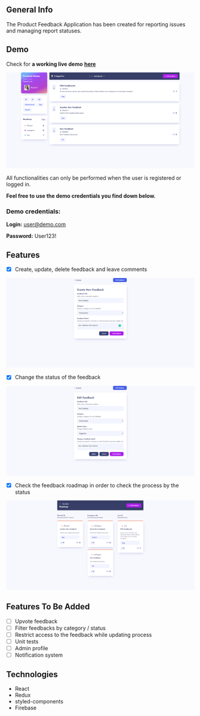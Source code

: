 ## General Info

The Product Feedback Application has been created for reporting issues and managing report statuses.

## Demo

Check for **a working live demo** **[here](https://product-feedback-app-64821.web.app/)**

![alt text](https://github.com/lenasokolova/product-feedback-app/blob/main/PNGs/main-view.png "Application Dashboard")

All functionalities can only be performed when the user is registered or logged in. 

**Feel free to use the demo credentials you find down below.**

### **Demo credentials:**

**Login:** user@demo.com

**Password:** User123!

## Features

- [x] Create, update, delete feedback and leave comments

![alt text](https://github.com/lenasokolova/product-feedback-app/blob/main/PNGs/create-feedback.png "Create Feedback Form")

- [x] Change the status of the feedback

![alt text](https://github.com/lenasokolova/product-feedback-app/blob/main/PNGs/edit-feedback.png "Edit Feedback Form")

- [x] Check the feedback roadmap in order to check the process by the status

![alt text](https://github.com/lenasokolova/product-feedback-app/blob/main/PNGs/feedback-roadmap.png "Feedback Roadmap View")

## Features To Be Added

- [ ] Upvote feedback
- [ ] Filter feedbacks by category / status
- [ ] Restrict access to the feedback while updating process
- [ ] Unit tests
- [ ] Admin profile
- [ ] Notification system

## Technologies

- React
- Redux
- styled-components
- Firebase
